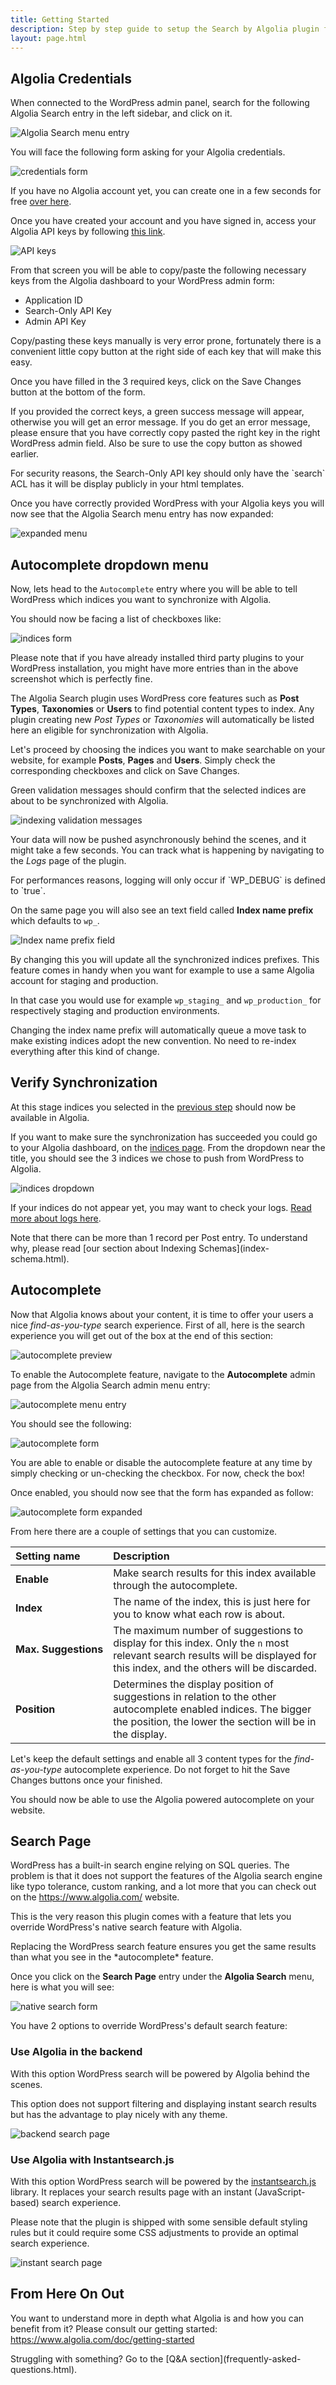 ```yaml
---
title: Getting Started
description: Step by step guide to setup the Search by Algolia plugin for WordPress.
layout: page.html
---
```

## Algolia Credentials

When connected to the WordPress admin panel, search for the following Algolia Search entry in the left sidebar, and click on it.

![Algolia Search menu entry](img/configuration/algolia-search-menu-entry.png)

You will face the following form asking for your Algolia credentials.

![credentials form](img/configuration/credentials-form.png)

If you have no Algolia account yet, you can create one in a few seconds for free [over here](https://www.algolia.com/users/sign_up).

Once you have created your account and you have signed in, access your Algolia API keys by following [this link](https://www.algolia.com/api-keys).

![API keys](img/configuration/api-keys.png)

From that screen you will be able to copy/paste the following necessary keys from the Algolia dashboard to your WordPress admin form:
- Application ID
- Search-Only API Key
- Admin API Key

<div class="alert alert-info">Copy/pasting these keys manually is very error prone, fortunately there is a convenient little copy button at the right side of each key that will make this easy.</div>

Once you have filled in the 3 required keys, click on the <span class="wp-btn">Save Changes</span> button at the bottom of the form.

If you provided the correct keys, a green success message will appear, otherwise you will get an error message. If you do get an error message, please ensure that you have correctly copy pasted the right key in the right WordPress admin field. Also be sure to use the copy button as showed earlier.

<div class="alert alert-warning">For security reasons, the Search-Only API key should only have the `search` ACL has it will be display publicly in your html templates.</div>

Once you have correctly provided WordPress with your Algolia keys you will now see that the Algolia Search menu entry has now expanded:

![expanded menu](img/configuration/menu-expanded.png)


## Autocomplete dropdown menu



Now, lets head to the `Autocomplete` entry where you will be able to tell WordPress which indices you want to synchronize with Algolia.

You should now be facing a list of checkboxes like:

![indices form](img/configuration/indices-form.png)

<div class="alert alert-warning">Please note that if you have already installed third party plugins to your WordPress installation, you might have more entries than in the above screenshot which is perfectly fine.</div>

The Algolia Search plugin uses WordPress core features such as **Post Types**, **Taxonomies** or **Users** to find potential content types to index. Any plugin creating new *Post Types* or *Taxonomies* will automatically be listed here an eligible for synchronization with Algolia.

Let's proceed by choosing the indices you want to make searchable on your website, for example **Posts**, **Pages** and **Users**. Simply check the corresponding checkboxes and click on <span class="wp-btn">Save Changes</span>.

Green validation messages should confirm that the selected indices are about to be synchronized with Algolia.

![indexing validation messages](img/configuration/indexing-validation.png)

Your data will now be pushed asynchronously behind the scenes, and it might take a few seconds. You can track what is happening by navigating to the *Logs* page of the plugin.

<div class="alert alert-warning">For performances reasons, logging will only occur if `WP_DEBUG` is defined to `true`.</div>

On the same page you will also see an text field called **Index name prefix** which defaults to `wp_`.

![Index name prefix field](img/configuration/index-name-prefix.png)

By changing this you will update all the synchronized indices prefixes. This feature comes in handy when you want for example to use a same Algolia account for staging and production.

In that case you would use for example `wp_staging_` and `wp_production_` for respectively staging and production environments.

<div class="alert alert-warning">Changing the index name prefix will automatically queue a move task to make existing indices adopt the new convention. No need to re-index everything after this kind of change.</div>


## Verify Synchronization

At this stage indices you selected in the [previous step](#indexing) should now be available in Algolia.

If you want to make sure the synchronization has succeeded you could go to your Algolia dashboard, on the [indices page](https://www.algolia.com/explorer).
From the dropdown near the title, you should see the 3 indices we chose to push from WordPress to Algolia.

![indices dropdown](img/configuration/indices-dropdown.png)

If your indices do not appear yet, you may want to check your logs. [Read more about logs here](logs.html).

<div class="alert alert-info">Note that there can be more than 1 record per Post entry. To understand why, please read [our section about Indexing Schemas](index-schema.html).</div>


## Autocomplete

Now that Algolia knows about your content, it is time to offer your users a nice *find-as-you-type* search experience.
First of all, here is the search experience you will get out of the box at the end of this section:

![autocomplete preview](img/configuration/autocomplete-preview.png)

To enable the Autocomplete feature, navigate to the **Autocomplete** admin page from the Algolia Search admin menu entry:

![autocomplete menu entry](img/configuration/autocomplete-menu.png)

You should see the following:

![autocomplete form](img/configuration/autocomplete-form.png)

You are able to enable or disable the autocomplete feature at any time by simply checking or un-checking the checkbox.
For now, check the box!

Once enabled, you should now see that the form has expanded as follow:

![autocomplete form expanded](img/configuration/autocomplete-form-expanded.png)

From here there are a couple of settings that you can customize.

| Setting&nbsp;name         | Description                                                                                                                                                                  |
|:--------------------------|:-----------------------------------------------------------------------------------------------------------------------------------------------------------------------------|
| **Enable**                | Make search results for this index available through the autocomplete.                                                                                                       |
| **Index**                 | The name of the index, this is just here for you to know what each row is about.                                                                                             |
| **Max.&nbsp;Suggestions** | The maximum number of suggestions to display for this index. Only the `n` most relevant search results will be displayed for this index, and the others will be discarded.   |
| **Position**              | Determines the display position of suggestions in relation to the other autocomplete enabled indices. The bigger the position, the lower the section will be in the display. |

Let's keep the default settings and enable all 3 content types for the *find-as-you-type* autocomplete experience. Do not forget to hit the <span class="wp-btn">Save Changes</span> buttons once your finished.

<div class="alert alert-info">You should now be able to use the Algolia powered autocomplete on your website.</div>

## Search Page

WordPress has a built-in search engine relying on SQL queries. The problem is that it does not support the features of the Algolia search engine like typo tolerance, custom ranking, and a lot more that you can check out on the https://www.algolia.com/ website.

This is the very reason this plugin comes with a feature that lets you override WordPress's native search feature with Algolia.

<div class="alert alert-warning">Replacing the WordPress search feature ensures you get the same results than what you see in the *autocomplete* feature.</div>

Once you click on the **Search Page** entry under the **Algolia Search** menu, here is what you will see:

![native search form](img/configuration/native-search-form.png)

You have 2 options to override WordPress's default search feature:

### Use Algolia in the backend

With this option WordPress search will be powered by Algolia behind the scenes.

<div class="alert alert-info">This option does not support filtering and displaying instant search results but has the advantage to play nicely with any theme.</div>

![backend search page](img/configuration/backend-search-page.png)

### Use Algolia with Instantsearch.js

With this option WordPress search will be powered by the [instantsearch.js](https://community.algolia.com/instantsearch.js/) library. It replaces your search results page with an instant (JavaScript-based) search experience.

<div class="alert alert-warning">Please note that the plugin is shipped with some sensible default styling rules but it could require some CSS adjustments to provide an optimal search experience.</div>

![instant search page](img/configuration/instant-search-page.gif)

## From Here On Out

You want to understand more in depth what Algolia is and how you can benefit from it? Please consult our getting started: https://www.algolia.com/doc/getting-started

<div class="alert alert-warning">Struggling with something? Go to the [Q&A section](frequently-asked-questions.html).</div>

